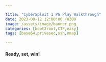 ```yaml
---

title: "CyberSploit 1 PG Play Walkthrough"
date: 2023-09-12 12:00:00 +0300
image: /assets/image/banner.png
categories: [boot2root,CTF,easy]
tags: [base64,privesec,ssh,nmap]

---
```

#### Ready, set, win! 
